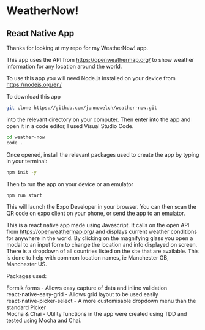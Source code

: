 # WeatherNow!

## React Native App

Thanks for looking at my repo for my WeatherNow! app.

This app uses the API from https://openweathermap.org/ to show weather information for any location around the world.

To use this app you will need Node.js installed on your device from https://nodejs.org/en/

To download this app

```bash
git clone https://github.com/jonnowelch/weather-now.git
```

into the relevant directory on your computer. Then enter into the app and open it in a code editor, I used Visual Studio Code.

```bash
cd weather-now
code .
```

Once opened, install the relevant packages used to create the app by typing in your terminal:

```bash
npm init -y
```

Then to run the app on your device or an emulator

```bash
npm run start
```

This will launch the Expo Developer in your browser. You can then scan the QR code on expo client on your phone, or send the app to an emulator.

This is a react native app made using Javascript. It calls on the open API from https://openweathermap.org/ and displays current weather conditions for anywhere in the world. By clicking on the magnifying glass you open a modal to an input form to change the location and info displayed on screen. There is a dropdown of all countries listed on the site that are available. This is done to help with common location names, ie Manchester GB, Manchester US.

Packages used:

Formik forms - Allows easy capture of data and inline validation \
react-native-easy-grid - Allows grid layout to be used easily \
react-native-picker-select - A more customisable dropdown menu than the standard Picker \
Mocha & Chai - Utility functions in the app were created using TDD and tested using Mocha and Chai.
